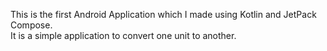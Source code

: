 This is the first Android Application which I made using Kotlin and JetPack Compose.
<br>
It is a simple application to convert one unit to another.
